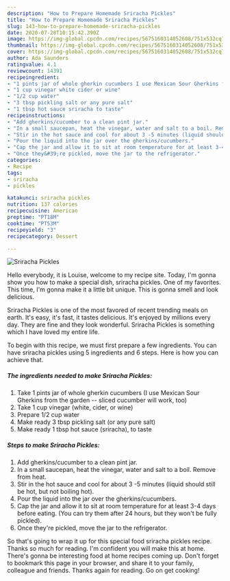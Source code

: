 ```yaml
---
description: "How to Prepare Homemade Sriracha Pickles"
title: "How to Prepare Homemade Sriracha Pickles"
slug: 143-how-to-prepare-homemade-sriracha-pickles
date: 2020-07-28T10:15:42.390Z
image: https://img-global.cpcdn.com/recipes/5675160314052608/751x532cq70/sriracha-pickles-recipe-main-photo.jpg
thumbnail: https://img-global.cpcdn.com/recipes/5675160314052608/751x532cq70/sriracha-pickles-recipe-main-photo.jpg
cover: https://img-global.cpcdn.com/recipes/5675160314052608/751x532cq70/sriracha-pickles-recipe-main-photo.jpg
author: Ada Saunders
ratingvalue: 4.1
reviewcount: 14391
recipeingredient:
- "1 pints jar of whole gherkin cucumbers I use Mexican Sour Gherkins from the garden  sliced cucumber will work too"
- "1 cup vinegar white cider or wine"
- "1/2 cup water"
- "3 tbsp pickling salt or any pure salt"
- "1 tbsp hot sauce sriracha to taste"
recipeinstructions:
- "Add gherkins/cucumber to a clean pint jar."
- "In a small saucepan, heat the vinegar, water and salt to a boil. Remove from heat."
- "Stir in the hot sauce and cool for about 3 -5 minutes (liquid should still be hot, but not boiling hot)."
- "Pour the liquid into the jar over the gherkins/cucumbers."
- "Cap the jar and allow it to sit at room temperature for at least 3-4 days before eating. (You can try them after 24 hours, but they won&#39;t be fully pickled)."
- "Once they&#39;re pickled, move the jar to the refrigerator."
categories:
- Recipe
tags:
- sriracha
- pickles

katakunci: sriracha pickles 
nutrition: 137 calories
recipecuisine: American
preptime: "PT18M"
cooktime: "PT53M"
recipeyield: "3"
recipecategory: Dessert

---
```



![Sriracha Pickles](https://img-global.cpcdn.com/recipes/5675160314052608/751x532cq70/sriracha-pickles-recipe-main-photo.jpg)

Hello everybody, it is Louise, welcome to my recipe site. Today, I'm gonna show you how to make a special dish, sriracha pickles. One of my favorites. This time, I'm gonna make it a little bit unique. This is gonna smell and look delicious.

Sriracha Pickles is one of the most favored of recent trending meals on earth. It's easy, it's fast, it tastes delicious. It's enjoyed by millions every day. They are fine and they look wonderful. Sriracha Pickles is something which I have loved my entire life.




To begin with this recipe, we must first prepare a few ingredients. You can have sriracha pickles using 5 ingredients and 6 steps. Here is how you can achieve that.

<!--inarticleads1-->

##### The ingredients needed to make Sriracha Pickles:

1. Take 1 pints jar of whole gherkin cucumbers (I use Mexican Sour Gherkins from the garden -- sliced cucumber will work, too)
1. Take 1 cup vinegar (white, cider, or wine)
1. Prepare 1/2 cup water
1. Make ready 3 tbsp pickling salt (or any pure salt)
1. Make ready 1 tbsp hot sauce (sriracha), to taste




<!--inarticleads2-->

##### Steps to make Sriracha Pickles:

1. Add gherkins/cucumber to a clean pint jar.
1. In a small saucepan, heat the vinegar, water and salt to a boil. Remove from heat.
1. Stir in the hot sauce and cool for about 3 -5 minutes (liquid should still be hot, but not boiling hot).
1. Pour the liquid into the jar over the gherkins/cucumbers.
1. Cap the jar and allow it to sit at room temperature for at least 3-4 days before eating. (You can try them after 24 hours, but they won&#39;t be fully pickled).
1. Once they&#39;re pickled, move the jar to the refrigerator.




So that's going to wrap it up for this special food sriracha pickles recipe. Thanks so much for reading. I'm confident you will make this at home. There's gonna be interesting food at home recipes coming up. Don't forget to bookmark this page in your browser, and share it to your family, colleague and friends. Thanks again for reading. Go on get cooking!
